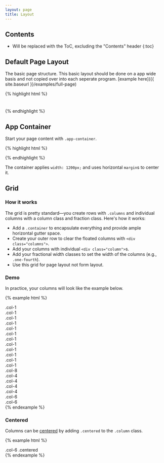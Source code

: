 ```yaml
---
layout: page
title: Layout
---
```


## Contents

* Will be replaced with the ToC, excluding the "Contents" header
{:toc}

## Default Page Layout

The basic page structure.  This basic layout should be done on a app wide basis and not copied over into each seperate program.  [example here]({{ site.baseurl }}/examples/full-page)

{% highlight html %}
<body>
  <div class="container">
    <div class="navbar pg-header">
      <div class="navbar-inner">
        <div class="col-6">
          <h1 class="brand">
            <!-- logo here -->
          </h1>
        </div>
        <div class="col-6">
          <h1 class="pg-title">
            <!-- page title here -->
          </h1>
        </div>
      </div>
    </div>
    <div class="navbar navbar-default app-ribbon">
      <div class="navbar-header">
        <!-- employee menu / agents only here -->
      </div>
      <div class="navbar-collapse collapse">
        <!-- navigation items -->
      </div>
    </div>
    <div class="inner-container docs-layout clearfix">
      <div class="app-container">
        <!-- page content here -->
      </div>
      <div class="contact-container hidden-print hidden-sm hidden-md hidden-xs">
        <!-- contact us here -->
      </div>
    </div>
  </div>
</body>
{% endhighlight %}

## App Container

Start your page content with `.app-container`.

{% highlight html %}
<div class="app-container">
  <!-- contents here -->
</div>
{% endhighlight %}

The container applies `width: 1200px;` and uses horizontal `margin`s to center it.

## Grid

### How it works

The grid is pretty standard—you create rows with `.columns` and individual columns with a column class and fraction class. Here's how it works:

- Add a `.container` to encapsulate everything and provide ample horizontal gutter space.
- Create your outer row to clear the floated columns with `<div class="columns">`.
- Add your columns with individual `<div class="column">`s.
- Add your fractional width classes to set the width of the columns (e.g., `.one-fourth`).
- Use this grid for page layout not form layout.

### Demo

In practice, your columns will look like the example below.

{% example html %}
<div class="row">
  <div class="col-1">.col-1</div>
  <div class="col-1">.col-1</div>
  <div class="col-1">.col-1</div>
  <div class="col-1">.col-1</div>
  <div class="col-1">.col-1</div>
  <div class="col-1">.col-1</div>
  <div class="col-1">.col-1</div>
  <div class="col-1">.col-1</div>
  <div class="col-1">.col-1</div>
  <div class="col-1">.col-1</div>
  <div class="col-1">.col-1</div>
  <div class="col-1">.col-1</div>
</div>
<div class="row">
  <div class="col-8">.col-8</div>
  <div class="col-4">.col-4</div>
</div>
<div class="row">
  <div class="col-4">.col-4</div>
  <div class="col-4">.col-4</div>
  <div class="col-4">.col-4</div>
</div>
<div class="row">
  <div class="col-6">.col-6</div>
  <div class="col-6">.col-6</div>
</div>
{% endexample %}

### Centered

Columns can be [centered](/utilities/#centering-content) by adding `.centered` to the `.column` class.

{% example html %}
<div class="row">
  <div class="col-6 centered">
    .col-6 .centered
  </div>
</div>
{% endexample %}